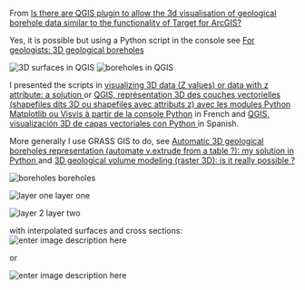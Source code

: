 
From [Is there are QGIS plugin to allow the 3d visualisation of geological borehole data similar to the functionality of Target for ArcGIS?](http://gis.stackexchange.com/questions/41701/is-there-are-qgis-plugin-to-allow-the-3d-visualisation-of-geological-borehole-da)


Yes, it is possible but using a Python script in the console 
see [For geologists: 3D geological boreholes ][1]

![3D surfaces in QGIS][2]
![boreholes in QGIS][3]

I presented the scripts in [visualizing 3D data (Z values) or data with z attribute: a solution ][4]
or [QGIS, représentation 3D des couches vectorielles (shapefiles dits 3D ou shapefiles avec attributs z) avec les modules Python Matplotlib ou Visvis à partir de la console Python][5] in French and [QGIS, visualización 3D de capas vectoriales con Python ][6] in Spanish.

More generally I use GRASS GIS to do, see [Automatic 3D geological boreholes representation (automate v.extrude from a table ?): my solution in Python ][7] and [3D geological volume modeling (raster 3D): is it really possible ?][8]

![boreholes][9] boreholes

![layer one][10] layer one

![layer 2][11] layer two

with interpolated surfaces and cross sections:
![enter image description here][12] 

or

![enter image description here][13]


  [1]: http://osgeo-org.1560.n6.nabble.com/For-geologists-3D-geological-boreholes-td5007085.html
  [2]: http://i.stack.imgur.com/ylHp8.jpg
  [3]: http://i.stack.imgur.com/Kx9Il.jpg
  [4]: http://osgeo-org.1560.n6.nabble.com/visualizing-3D-data-Z-values-or-data-with-z-attribute-a-solution-td5005360.html
  [5]: http://www.portailsig.org/content/qgis-representation-3d-des-couches-vectorielles-shapefiles-dits-3d-ou-shapefiles-avec-attrib
  [6]: http://geotux.tuxfamily.org/index.php/en/geo-blogs/item/315-qgis-visualizacion-3d-de-capas-vectoriales-con-python
  [7]: http://osgeo-org.1560.n6.nabble.com/Automatic-3D-geological-boreholes-representation-automate-v-extrude-from-a-table-my-solution-in-Pythn-td4978801.html
  [8]: http://osgeo-org.1560.n6.nabble.com/3D-geological-volume-modeling-raster-3D-is-it-really-possible-td4980148.html
  [9]: http://i.stack.imgur.com/doQjU.png
  [10]: http://i.stack.imgur.com/JYLUM.png
  [11]: http://i.stack.imgur.com/yiryI.png
  [12]: http://i.stack.imgur.com/r7tuL.jpg
  [13]: http://i.stack.imgur.com/Dq4Gm.jpg
